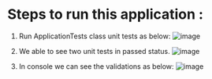 # Steps to run this application :

1. Run ApplicationTests class unit tests as below:
![image](https://user-images.githubusercontent.com/8769673/46916706-c71aa600-cfdb-11e8-9e06-763dd9999aac.png)

2. We able to see two unit tests in passed status.
![image](https://user-images.githubusercontent.com/8769673/46916727-01844300-cfdc-11e8-8380-a7b564708b26.png)

3. In console we can see the validations as below:
![image](https://user-images.githubusercontent.com/8769673/46916752-5cb63580-cfdc-11e8-8a93-5c9fbff132b2.png)
